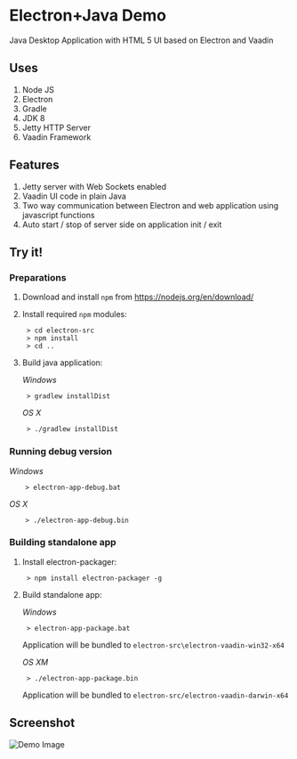 # Electron+Java Demo

Java Desktop Application with HTML 5 UI based on Electron and Vaadin

## Uses

1. Node JS
2. Electron
3. Gradle
4. JDK 8
5. Jetty HTTP Server
6. Vaadin Framework

## Features

1. Jetty server with Web Sockets enabled
2. Vaadin UI code in plain Java
3. Two way communication between Electron and web application using javascript functions
4. Auto start / stop of server side on application init / exit

## Try it!

### Preparations

1. Download and install `npm` from https://nodejs.org/en/download/
2. Install required `npm` modules:

        > cd electron-src
        > npm install
        > cd ..

3. Build java application:

    *Windows*

        > gradlew installDist

    *OS X*

        > ./gradlew installDist        

### Running debug version

*Windows*

        > electron-app-debug.bat

*OS X*

        > ./electron-app-debug.bin

### Building standalone app
        
1. Install electron-packager:

        > npm install electron-packager -g
        
2. Build standalone app:

    *Windows*

        > electron-app-package.bat
        
    Application will be bundled to `electron-src\electron-vaadin-win32-x64`
    

    *OS XM*

        > ./electron-app-package.bin

    Application will be bundled to `electron-src/electron-vaadin-darwin-x64`

## Screenshot

![Demo Image](/docs/app-window.png?raw=true "Application Window")